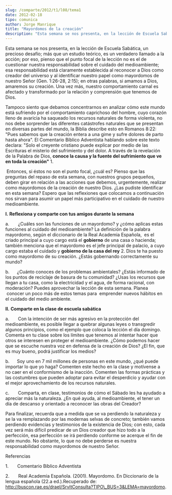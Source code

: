 ```yaml
---
slug: /comparte/2012/t1/l08/tema1
date: 2012-02-18
tipo: comunica
author: Jorge Manrique
title: "Mayordomos de la creación"
description: "Esta semana se nos presenta, en la lección de Escuela Sabática, un precioso  desafío; más que un estudio teórico, es un verdadero llamado a la acción; por  eso, pienso que el punto focal de la lección no es el de cuestionar nuestra  responsabilidad sobre el cuidado del medioam..."
---
```


Esta semana se nos presenta, en la lección de Escuela Sabática, un precioso desafío; más que un estudio teórico, es un verdadero llamado a la acción; por eso, pienso que el punto focal de la lección no es el de cuestionar nuestra responsabilidad sobre el cuidado del medioambiente; esa responsabilidad está claramente establecida al reconocer a Dios como creador del universo y al identificar nuestro papel como mayordomos de nuestro Señor (Gen. 1:26-28, 2:15); en otras palabras, si amamos a Dios, amaremos su creación. Una vez más, nuestro comportamiento carnal es afectado y transformado por la relación y comprensión que tenemos de Dios.

Tampoco siento que debamos concentrarnos en analizar cómo este mundo está sufriendo por el comportamiento caprichoso del hombre, cuyo corazón lleno de avaricia ha saqueado los recursos naturales de forma violenta, no nos debe sorprender las diferentes catástrofes naturales que se presentan en diversas partes del mundo, la Biblia describe esto en Romanos 8:22:  "Pues sabemos que la creación entera a una gime y sufre dolores de parto hasta ahora". El Comentario Bíblico Adventista hablando sobre este texto declara: "Solo el creyente cristiano puede explicar por medio de las Escrituras el misterio del sufrimiento y del dolor. A través de la revelación de la Palabra de Dios, **conoce la causa y la fuente del sufrimiento que ve en toda la creación"** 1.

 Entonces, si éstos no son el punto focal, ¿cuál es? Pienso que las preguntas del repaso de esta semana, con nuestros grupos pequeños, deben girar en relación a las acciones que debemos, urgentemente, realizar como mayordomos de la creación de nuestro Dios. ¿Las pudiste identificar en esta semana? Espero que las reflexiones que colocamos a continuación nos sirvan para asumir un papel más participativo en el cuidado de nuestro medioambiente.

**I.** **Reflexiona y comparte con tus amigos durante la semana**

a.       ¿Cuáles son las funciones de un mayordomo? y ¿cómo aplicas estas funciones al cuidado del medioambiente? La definición de la palabra mayordomo, según el diccionario de la Real Academia Española,  es el criado principal a cuyo cargo está el **gobierno** de una casa o hacienda; también menciona que el mayordomo es el jefe principal de palacio, a cuyo cargo estaba el cuidado y **gobierno de la casa del rey** 2. Dios te ha puesto como mayordomo de su creación. ¿Estás gobernando correctamente su mundo?

b.      ¿Cuánto conoces de los problemas ambientales? ¿Estás informado de los puntos de reciclaje de basura de tu comunidad? ¿Usas los recursos que llegan a tu casa, como la electricidad y el agua, de forma racional, con moderación? Puedes aprovechar la lección de esta semana. Planea  conocer un poco más de estos temas para  emprender nuevos hábitos en el cuidado del medio ambiente.

**II.** **Comparte en la clase de escuela sabática**

a.       Con la intención de ser más agresivo en la protección del medioambiente, es posible llegar a quebrar algunas leyes o transgredir algunos principios, como el ejemplo que coloca la lección el día domingo. Comenta en tu clase sobre los límites que tenemos al intentar hacer que otros se interesen en proteger el medioambiente. ¿Cómo podemos hacer que se escuche nuestra voz en defensa de la creación de Dios? ¿El fin, que es muy bueno, podrá justificar los medios?

b.      Soy uno en 7 mil millones de personas en este mundo, ¿qué puede importar lo que yo haga? Comenten este hecho en la clase y motívense a no caer en el conformismo de la inacción. Comenten las formas prácticas y las costumbres que pueden adoptar para evitar el desperdicio y ayudar con el mejor aprovechamiento de los recursos naturales.

c.       Comparta, en clase, testimonios de cómo el Sábado les ha ayudado a apreciar más la naturaleza. ¿En qué ayuda, al medioambiente, el tener un día de descanso y orientado a reconocer las obras del Creador?

Para finalizar, recuerda que a medida que se va perdiendo la naturaleza y se la va remplazando por las modernas selvas de concreto; también vamos perdiendo evidencias y testimonios de la existencia de Dios; con esto, cada vez será más difícil predicar de un Dios creador que hizo todo a la perfección, esa perfección se irá perdiendo conforme se acerque el fin de este mundo. No obstante, lo que no debe perderse es nuestra responsabilidad como mayordomos de nuestro Señor.

Referencias

1.       Comentario Bíblico Adventista

2.       Real Academia Española. (2001). Mayordomo. En Diccionario de la lengua española (22.a ed.).Recuperado de: http://buscon.rae.es/draeI/SrvltConsulta?TIPO\_BUS=3&LEMA=mayordomo.
